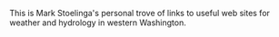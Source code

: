 This is Mark Stoelinga's personal trove of links to useful web sites for weather and hydrology in western Washington.
